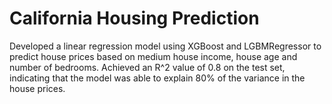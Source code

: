 # California Housing Prediction

Developed a linear regression model using XGBoost and LGBMRegressor to predict house prices based on medium house income, house age and number of bedrooms. Achieved an R^2 value of 0.8 on the test set, indicating that the model was able to explain 80% of the variance in the house prices.
